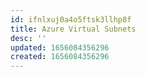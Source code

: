 ```yaml
---
id: ifnlxuj0a4o5ftsk3llhp8f
title: Azure Virtual Subnets
desc: ''
updated: 1656084356296
created: 1656084356296
---
```


